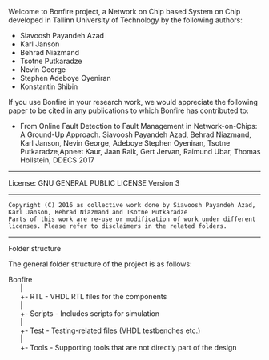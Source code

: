 Welcome to Bonfire project, a Network on Chip based System on Chip developed in Tallinn University of Technology by the following authors: 

  * Siavoosh Payandeh Azad
  * Karl Janson
  * Behrad Niazmand
  * Tsotne Putkaradze
  * Nevin George 
  * Stephen Adeboye Oyeniran 
  * Konstantin Shibin

If you use Bonfire in your research work, we would appreciate the following paper to be cited in any publications to which Bonfire has contributed to:

* From Online Fault Detection to Fault Management in Network-on-Chips: A Ground-Up Approach. Siavoosh Payandeh Azad, Behrad Niazmand, Karl Janson, Nevin George, Adeboye Stephen Oyeniran, Tsotne Putkaradze,Apneet Kaur, Jaan Raik, Gert Jervan, Raimund Ubar, Thomas Hollstein, DDECS 2017

----------

License:  	GNU GENERAL PUBLIC LICENSE Version 3

----------------------------------------------------------------------------------------------------------------------------
	Copyright (C) 2016 as collective work done by Siavoosh Payandeh Azad, Karl Janson, Behrad Niazmand and Tsotne Putkaradze
	Parts of this work are re-use or modification of work under different licenses. Please refer to disclaimers in the related folders.
----------------------------------------------------------------------------------------------------------------------------

Folder structure

The general folder structure of the project is as follows:

Bonfire  
&nbsp; &nbsp; &nbsp; |  
&nbsp; &nbsp; &nbsp; +- RTL - VHDL RTL files for the components  
&nbsp; &nbsp; &nbsp; |  
&nbsp; &nbsp; &nbsp; +- Scripts - Includes scripts for simulation  
&nbsp; &nbsp; &nbsp; |  
&nbsp; &nbsp; &nbsp; +- Test - Testing-related files (VHDL testbenches etc.)  
&nbsp; &nbsp; &nbsp; |  
&nbsp; &nbsp; &nbsp; +- Tools - Supporting tools that are not directly part of the design  
